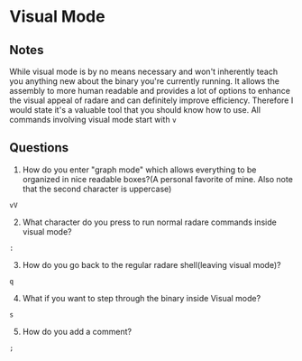 # Visual Mode

## Notes
While visual mode is by no means necessary and won't inherently teach you anything new about the binary you're currently running. It allows the assembly to more human readable and provides a lot of options to enhance the visual appeal of radare and can definitely improve efficiency. Therefore I would state it's a valuable tool that you should know how to use. All commands involving visual mode start with `v`


## Questions
1. How do you enter "graph mode" which allows everything to be organized in nice readable boxes?(A personal favorite of mine. Also note that the second character is uppercase)
```
vV
```

2. What character do you press to run normal radare commands inside visual mode?
```
:
```

3. How do you go back to the regular radare shell(leaving visual mode)?
```
q
```

4. What if you want to step through the binary inside Visual mode?
```
s
```

5. How do you add a comment?
```
;
```